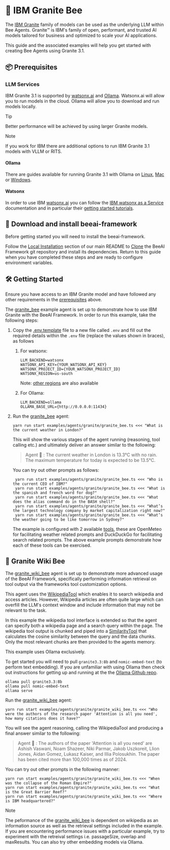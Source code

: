 # 🐝 IBM Granite Bee

The [IBM Granite](https://www.ibm.com/granite) family of models can be used as the underlying LLM within Bee Agents. Granite™ is IBM's family of open, performant, and trusted AI models tailored for business and optimized to scale your AI applications.

This guide and the associated examples will help you get started with creating Bee Agents using Granite 3.1.

## 📦 Prerequisites

### LLM Services

IBM Granite 3.1 is supported by [watsonx.ai](https://www.ibm.com/products/watsonx-ai) and [Ollama](https://ollama.com/). Watsonx.ai will allow you to run models in the cloud. Ollama will allow you to download and run models locally.

> [!TIP]
> Better performance will be achieved by using larger Granite models.

> [!NOTE]
> If you work for IBM there are additional options to run IBM Granite 3.1 models with VLLM or RITS.

#### Ollama

There are guides available for running Granite 3.1 with Ollama on [Linux](https://www.ibm.com/granite/docs/run/granite-on-linux/granite/), [Mac](https://www.ibm.com/granite/docs/run/granite-on-mac/granite/) or [Windows](https://www.ibm.com/granite/docs/run/granite-on-windows/granite/).

#### Watsonx

In order to use IBM [watsonx.ai](https://www.ibm.com/products/watsonx-ai) you can follow the [IBM watsonx as a Service](https://www.ibm.com/docs/en/watsonx/saas) documentation and in particular their [getting started tutorials](https://www.ibm.com/docs/en/watsonx/saas?topic=getting-started-tutorials).

## 🐝 Download and install beeai-framework

Before getting started you will need to install the beeai-framework.

Follow the [Local Installation](https://github.com/i-am-bee/beeai-framework?tab=readme-ov-file#local-installation) section of our main README to [Clone](https://docs.github.com/en/repositories/creating-and-managing-repositories/cloning-a-repository) the BeeAI Framework git repository and install its dependencies. Return to this guide when you have completed these steps and are ready to configure environment variables.

## 🛠️ Getting Started

Ensure you have access to an IBM Granite model and have followed any other requirements in the [prerequisites](#prerequisites) above.

The [granite_bee](/examples/agents/granite/granite_bee.ts) example agent is set up to demonstrate how to use IBM Granite with the BeeAI Framework. In order to run this example, take the following steps:

1. Copy the [.env.template](/.env.template) file to a new file called `.env` and fill out the required details within the `.env` file (replace the values shown in braces), as follows

   1. For watsonx:

      ```.env
      LLM_BACKEND=watsonx
      WATSONX_API_KEY={YOUR_WATSONX_API_KEY}
      WATSONX_PROJECT_ID={YOUR_WATSONX_PROJECT_ID}
      WATSONX_REGION=us-south
      ```

      Note: [other regions](https://www.ibm.com/docs/en/watsonx/saas?topic=integrations-regional-availability-cloud) are also available

   1. For Ollama:

      ```.env
      LLM_BACKEND=ollama
      OLLAMA_BASE_URL={http://0.0.0.0:11434}
      ```

1. Run the [granite_bee](/examples/agents/granite/granite_bee.ts) agent:

   ```shell
   yarn run start examples/agents/granite/granite_bee.ts <<< "What is the current weather in London?"
   ```

   This will show the various stages of the agent running (reasoning, tool calling etc.) and ultimately deliver an answer similar to the following:

   > Agent 🤖 : The current weather in London is 13.3°C with no rain. The maximum temperature for today is expected to be 13.5°C.

   You can try out other prompts as follows:

   ```shell
    yarn run start examples/agents/granite/granite_bee.ts <<< "Who is the current CEO of IBM?"
    yarn run start examples/agents/granite/granite_bee.ts <<< "What is the spanish and french word for dog?"
    yarn run start examples/agents/granite/granite_bee.ts <<< "What does the alias command do in the BASH shell?"
    yarn run start examples/agents/granite/granite_bee.ts <<< "What’s the largest technology company by market capitalization right now?"
    yarn run start examples/agents/granite/granite_bee.ts <<< "What’s the weather going to be like tomorrow in Sydney?"
   ```

   The example is configured with 2 available [tools](/docs-deprecated/tools.md), these are OpenMeteo for facilitating weather related prompts and DuckDuckGo for facilitating search related prompts. The above example prompts demonstrate how each of these tools can be exercised.

## 🤖 Granite Wiki Bee

The [granite_wiki_bee](/examples/agents/granite/granite_wiki_bee.ts) agent is set up to demonstrate more advanced usage of the BeeAI Framework, specifically performing information retrieval on tool output via the frameworks tool customization options.

This agent uses the [WikipediaTool](/src/tools/search/wikipedia.ts) which enables it to search wikipedia and access articles. However, Wikipedia articles are often quite large which can overfill the LLM's context window and include information that may not be relevant to the task.

In this example the wikipedia tool interface is extended so that the agent can specify both a wikipedia page and a search query within the page. The wikipedia tool output is chunked and piped into a [SimilarityTool](/src/tools/similarity.ts) that calculates the cosine similarity between the query and the data chunks. Only the most relevant chunks are then provided to the agents memory.

This example uses Ollama exclusively.

To get started you will need to pull `granite3.3:8b` and `nomic-embed-text` (to perform text embedding). If you are unfamiliar with using Ollama then check out instructions for getting up and running at the the [Ollama Github repo](https://github.com/ollama/ollama).

```shell
ollama pull granite3.3:8b
ollama pull nomic-embed-text
ollama serve
```

Run the [granite_wiki_bee](/examples/agents/granite/granite_wiki_bee.ts) agent:

```shell
yarn run start examples/agents/granite/granite_wiki_bee.ts <<< "Who were the authors of the research paper 'Attention is all you need', how many citations does it have?"
```

You will see the agent reasoning, calling the WikipediaTool and producing a final answer similar to the following:

> Agent 🤖 : The authors of the paper 'Attention is all you need' are Ashish Vaswani, Noam Shazeer, Niki Parmar, Jakob Uszkoreit, Llion Jones, Aidan Gomez, Lukasz Kaiser, and Illia Polosukhin. The paper has been cited more than 100,000 times as of 2024.

You can try out other prompts in the following manner:

```shell
yarn run start examples/agents/granite/granite_wiki_bee.ts <<< "When was the collapse of the Roman Empire?"
yarn run start examples/agents/granite/granite_wiki_bee.ts <<< "What is the Great Barrier Reef?"
yarn run start examples/agents/granite/granite_wiki_bee.ts <<< "Where is IBM headquartered?"
```

> [!NOTE]
> The peformance of the [granite_wiki_bee](/examples/agents/granite/granite_wiki_bee.ts) is dependent on wikipedia as an information source as well as the retrieval settings included in the example. If you are encountering performance issues with a particular example, try to experiment with the retreival settings i.e. passageSize, overlap and maxResults. You can also try other embedding models via Ollama.
